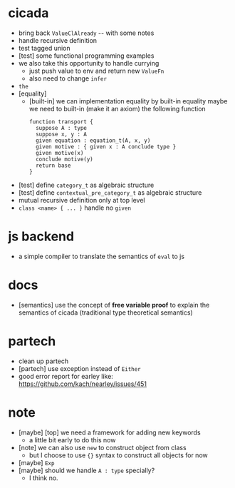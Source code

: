 # cicada
- bring back `ValueClAlready` -- with some notes
- handle recursive definition
- test tagged union
- [test] some functional programming examples
- we also take this opportunity to handle currying
  - just push value to env and return new `ValueFn`
  - also need to change `infer`
- `the`
- [equality]
  - [built-in] we can implementation equality by built-in equality
    maybe we need to built-in (make it an axiom) the following function
    ``` cicada
    function transport {
      suppose A : type
      suppose x, y : A
      given equation : equation_t(A, x, y)
      given motive : { given x : A conclude type }
      given motive(x)
      conclude motive(y)
      return base
    }
    ```
- [test] define `category_t` as algebraic structure
- [test] define  `contextual_pre_category_t` as algebraic structure
- mutual recursive definition only at top level
- `class <name> { ... }` handle no `given`
# js backend
- a simple compiler to translate the semantics of `eval` to js
# docs
- [semantics] use the concept of **free variable proof** to explain the semantics of cicada
  (traditional type theoretical semantics)
# partech
- clean up partech
- [partech] use exception instead of `Either`
- good error report for earley
  like: https://github.com/kach/nearley/issues/451
# note
- [maybe] [top] we need a framework for adding new keywords
  - a little bit early to do this now
- [note] we can also use `new` to construct object from class
  - but I choose to use `{}` syntax to construct all objects for now
- [maybe] `Exp`
- [maybe] should we handle `A : type` specially?
  - I think no.

